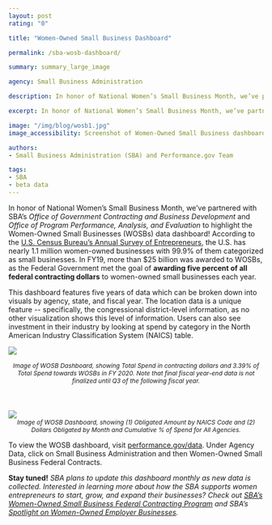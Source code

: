 ```yaml
---
layout: post
rating: "0"

title: "Women-Owned Small Business Dashboard"

permalink: /sba-wosb-dashboard/

summary: summary_large_image

agency: Small Business Administration

description: In honor of National Women’s Small Business Month, we’ve partnered with SBA’s Office of Government Contracting and Business Development and Office of Program Performance, Analysis, and Evaluation to highlight the Women-Owned Small Businesses (WOSBs) data dashboard!

excerpt: In honor of National Women’s Small Business Month, we’ve partnered with SBA’s Office of Government Contracting and Business Development and Office of Program Performance, Analysis, and Evaluation to highlight the Women-Owned Small Businesses (WOSBs) data dashboard!

image: "/img/blog/wosb1.jpg"
image_accessibility: Screenshot of Women-Owned Small Business dashboard

authors:
- Small Business Administration (SBA) and Performance.gov Team

tags:
- SBA
- beta data
---
```


In honor of National Women’s Small Business Month, we’ve partnered with SBA’s *Office of Government Contracting and Business Development* and *Office of Program Performance, Analysis, and Evaluation* to highlight the Women-Owned Small Businesses (WOSBs) data dashboard! According to the [U.S. Census Bureau’s Annual Survey of Entrepreneurs](https://www.census.gov/programs-surveys/ase.html), the U.S. has nearly 1.1 million women-owned businesses with 99.9% of them categorized as small businesses. In FY19, more than $25 billion was awarded to WOSBs, as the Federal Government met the goal of **awarding five percent of all federal contracting dollars** to women-owned small businesses each year.

This dashboard features five years of data which can be broken down into visuals by agency, state, and fiscal year. The location data is a unique feature -- specifically, the congressional district-level information, as no other visualization shows this level of information. Users can also see investment in their industry by looking at spend by category in the North American Industry Classification System (NAICS) table.


<a href="{{ site.baseurl }}/img/blog/wosb1.jpg"><img src="{{ site.baseurl }}/img/blog/wosb1.jpg"></a> <center><i style="font-size: 12px;">Image of WOSB Dashboard, showing Total Spend in contracting dollars and 3.39% of Total Spend towards WOSBs in FY 2020. Note that final fiscal year-end data is not finalized until Q3 of the following fiscal year.</i></center>
<br>
<br>
<br>
<a href="{{ site.baseurl }}/img/blog/wosb2.png"><img src="{{ site.baseurl }}/img/blog/wosb2.png"></a> <center><i style="font-size: 12px;">Image of WOSB Dashboard, showing (1) Obligated Amount by NAICS Code and
 (2) Dollars Obligated by Month and Cumulative % of Spend for All Agencies.</i></center>

 To view the WOSB dashboard, visit [performance.gov/data](https://performance.gov/data). Under Agency Data, click on Small Business Administration and then Women-Owned Small Business Federal Contracts.


**Stay tuned!** *SBA plans to update this dashboard monthly as new data is collected. Interested in learning more about how the SBA supports women entrepreneurs to start, grow, and expand their businesses? Check out [SBA’s Women-Owned Small Business Federal Contracting Program](https://content.govdelivery.com/accounts/USSBA/bulletins/2a30740) and SBA’s [Spotlight on Women-Owned Employer Businesses](https://cdn.advocacy.sba.gov/wp-content/uploads/2019/03/22170128/Small-Business-Facts-Spotlight-on-Women-Owned-Employer-Businesses.pdf).*
